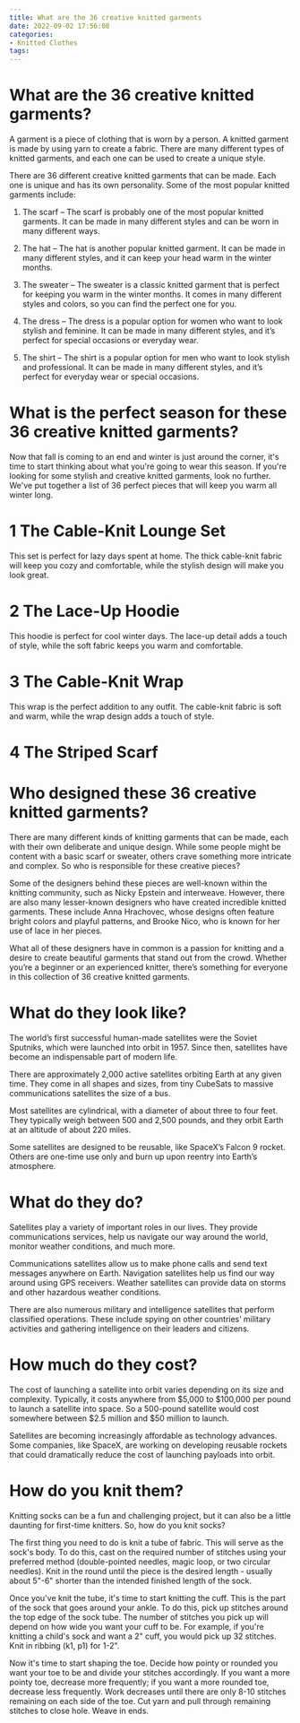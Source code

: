 ```yaml
---
title: What are the 36 creative knitted garments
date: 2022-09-02 17:56:08
categories:
- Knitted Clothes
tags:
---
```



#  What are the 36 creative knitted garments?

A garment is a piece of clothing that is worn by a person. A knitted garment is made by using yarn to create a fabric. There are many different types of knitted garments, and each one can be used to create a unique style.

There are 36 different creative knitted garments that can be made. Each one is unique and has its own personality. Some of the most popular knitted garments include:

1) The scarf – The scarf is probably one of the most popular knitted garments. It can be made in many different styles and can be worn in many different ways.

2) The hat – The hat is another popular knitted garment. It can be made in many different styles, and it can keep your head warm in the winter months.

3) The sweater – The sweater is a classic knitted garment that is perfect for keeping you warm in the winter months. It comes in many different styles and colors, so you can find the perfect one for you.

4) The dress – The dress is a popular option for women who want to look stylish and feminine. It can be made in many different styles, and it’s perfect for special occasions or everyday wear.

5) The shirt – The shirt is a popular option for men who want to look stylish and professional. It can be made in many different styles, and it’s perfect for everyday wear or special occasions.

#  What is the perfect season for these 36 creative knitted garments?

Now that fall is coming to an end and winter is just around the corner, it's time to start thinking about what you're going to wear this season. If you're looking for some stylish and creative knitted garments, look no further. We've put together a list of 36 perfect pieces that will keep you warm all winter long.

# 1 The Cable-Knit Lounge Set

This set is perfect for lazy days spent at home. The thick cable-knit fabric will keep you cozy and comfortable, while the stylish design will make you look great.

# 2 The Lace-Up Hoodie

This hoodie is perfect for cool winter days. The lace-up detail adds a touch of style, while the soft fabric keeps you warm and comfortable.

# 3 The Cable-Knit Wrap

This wrap is the perfect addition to any outfit. The cable-knit fabric is soft and warm, while the wrap design adds a touch of style.

# 4 The Striped Scarf


#  Who designed these 36 creative knitted garments?

There are many different kinds of knitting garments that can be made, each with their own deliberate and unique design. While some people might be content with a basic scarf or sweater, others crave something more intricate and complex. So who is responsible for these creative pieces?

Some of the designers behind these pieces are well-known within the knitting community, such as Nicky Epstein and interweave. However, there are also many lesser-known designers who have created incredible knitted garments. These include Anna Hrachovec, whose designs often feature bright colors and playful patterns, and Brooke Nico, who is known for her use of lace in her pieces.

What all of these designers have in common is a passion for knitting and a desire to create beautiful garments that stand out from the crowd. Whether you’re a beginner or an experienced knitter, there’s something for everyone in this collection of 36 creative knitted garments.

#  What do they look like?

The world’s first successful human-made satellites were the Soviet Sputniks, which were launched into orbit in 1957. Since then, satellites have become an indispensable part of modern life.

There are approximately 2,000 active satellites orbiting Earth at any given time. They come in all shapes and sizes, from tiny CubeSats to massive communications satellites the size of a bus.

Most satellites are cylindrical, with a diameter of about three to four feet. They typically weigh between 500 and 2,500 pounds, and they orbit Earth at an altitude of about 220 miles.

Some satellites are designed to be reusable, like SpaceX’s Falcon 9 rocket. Others are one-time use only and burn up upon reentry into Earth’s atmosphere.

# What do they do?

Satellites play a variety of important roles in our lives. They provide communications services, help us navigate our way around the world, monitor weather conditions, and much more.

Communications satellites allow us to make phone calls and send text messages anywhere on Earth. Navigation satellites help us find our way around using GPS receivers. Weather satellites can provide data on storms and other hazardous weather conditions.

There are also numerous military and intelligence satellites that perform classified operations. These include spying on other countries’ military activities and gathering intelligence on their leaders and citizens.

# How much do they cost?

The cost of launching a satellite into orbit varies depending on its size and complexity. Typically, it costs anywhere from $5,000 to $100,000 per pound to launch a satellite into space. So a 500-pound satellite would cost somewhere between $2.5 million and $50 million to launch.


Satellites are becoming increasingly affordable as technology advances. Some companies, like SpaceX, are working on developing reusable rockets that could dramatically reduce the cost of launching payloads into orbit.

#  How do you knit them?

Knitting socks can be a fun and challenging project, but it can also be a little daunting for first-time knitters. So, how do you knit socks?

The first thing you need to do is knit a tube of fabric. This will serve as the sock's body. To do this, cast on the required number of stitches using your preferred method (double-pointed needles, magic loop, or two circular needles). Knit in the round until the piece is the desired length - usually about 5"-6" shorter than the intended finished length of the sock.

Once you've knit the tube, it's time to start knitting the cuff. This is the part of the sock that goes around your ankle. To do this, pick up stitches around the top edge of the sock tube. The number of stitches you pick up will depend on how wide you want your cuff to be. For example, if you're knitting a child's sock and want a 2" cuff, you would pick up 32 stitches. Knit in ribbing (k1, p1) for 1-2".

Now it's time to start shaping the toe. Decide how pointy or rounded you want your toe to be and divide your stitches accordingly. If you want a more pointy toe, decrease more frequently; if you want a more rounded toe, decrease less frequently. Work decreases until there are only 8-10 stitches remaining on each side of the toe. Cut yarn and pull through remaining stitches to close hole. Weave in ends.